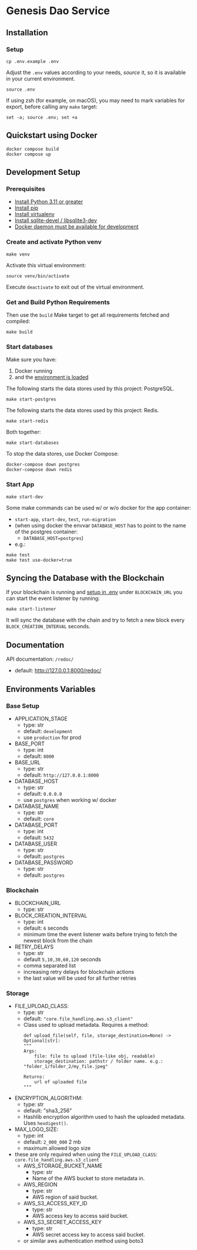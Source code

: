 # Genesis Dao Service

## Installation
### Setup

```shell
cp .env.example .env
```

Adjust the `.env` values according to your needs, _source_ it, so it is available in your current environment.

```shell
source .env
```

If using zsh (for example, on macOS), you may need to mark variables for export,
before calling any `make` target:

```shell
set -a; source .env; set +a
```

## Quickstart using Docker

```shell
docker compose build
docker compose up
```


## Development Setup

### Prerequisites

- [Install Python 3.11 or greater](https://www.python.org/downloads/)
- [Install pip](https://pip.pypa.io/en/stable/installation/) 
- [Install virtualenv](https://virtualenv.pypa.io/en/latest/installation.html)
- [Install sqlite-devel / libsqlite3-dev](https://www.w3resource.com/sqlite/sqlite-download-installation-getting-started.php)
- [Docker daemon must be available for development](https://docs.docker.com/engine/install/)

### Create and activate Python venv

```shell
make venv
```

Activate this virtual environment:

```shell
source venv/bin/activate
```

Execute `deactivate` to exit out of the virtual environment.


### Get and Build Python Requirements

Then use the `build` Make target to get all requirements fetched and compiled:

```shell
make build
```

### Start databases
Make sure you have:
1. Docker running
2. and the [environment is loaded](#setup)

The following starts the data stores used by this project: PostgreSQL.
```shell
make start-postgres
```
The following starts the data stores used by this project: Redis.
```shell
make start-redis
```
Both together:
```shell
make start-databases
```

To stop the data stores, use Docker Compose:

```shell
docker-compose down postgres
docker-compose down redis
```

### Start App
```shell
make start-dev
```

Some make commands can be used w/ or w/o docker for the app container:
  - `start-app`, `start-dev`, `test`, `run-migration` 
  - (when using docker the envvar `DATABASE_HOST` has to point to the name of the postgres container:
    - `DATABASE_HOST=postgres`)
- e.g.:
```shell
make test
make test use-docker=true
```

## Syncing the Database with the Blockchain
If your blockchain is running and [setup in .env](#setup) under `BLOCKCHAIN_URL` you can start the event listener by running:
```shell
make start-listener
```
It will sync the database with the chain and try to fetch a new block every `BLOCK_CREATION_INTERVAL` seconds.

## Documentation

API documentation: `/redoc/`
- default: http://127.0.0.1:8000/redoc/

## Environments Variables
### Base Setup
- APPLICATION_STAGE
  - type: str
  - default: `development`
  - use `production` for prod
- BASE_PORT
  - type: int
  - default: `8000`
- BASE_URL
  - type: str
  - default: `http://127.0.0.1:8000`
- DATABASE_HOST
  - type: str
  - default: `0.0.0.0`
  - use `postgres` when working w/ docker
- DATABASE_NAME
  - type: str
  - default: `core`
- DATABASE_PORT
  - type: int
  - default: `5432`
- DATABASE_USER
  - type: str
  - default: `postgres`
- DATABASE_PASSWORD
  - type: str
  - default: `postgres`
### Blockchain
- BLOCKCHAIN_URL
  - type: str
- BLOCK_CREATION_INTERVAL
  - type: int
  - default: `6` seconds
  - minimum time the event listener waits before trying to fetch the newest block from the chain
- RETRY_DELAYS
  - type: str
  - default `5,10,30,60,120` seconds
  - comma separated list
  - increasing retry delays for blockchain actions  
  - the last value will be used for all further retries
### Storage
- FILE_UPLOAD_CLASS:
  - type: str
  - default: `"core.file_handling.aws.s3_client"`
  - Class used to upload metadata. Requires a method: 
    ```    
    def upload_file(self, file, storage_destination=None) -> Optional[str]:
    """
    Args:
        file: file to upload (file-like obj, readable)
        storage_destination: pathstr / folder name. e.g.: "folder_1/folder_2/my_file.jpeg"
    
    Returns:
        url of uploaded file
    """
    ```
- ENCRYPTION_ALGORITHM:
  - type: str
  - default: "sha3_256"
  - Hashlib encryption algorithm used to hash the uploaded metadata. Uses `hexdigest()`.
- MAX_LOGO_SIZE:
  - type: int
  - default: `2_000_000` 2 mb
  - maximum allowed logo size
- these are only required when using the `FILE_UPLOAD_CLASS`: `core.file_handling.aws.s3_client`
  - AWS_STORAGE_BUCKET_NAME
    - type: str
    - Name of the AWS bucket to store metadata in.
  - AWS_REGION
    - type: str
    - AWS region of said bucket.
  - AWS_S3_ACCESS_KEY_ID
    - type: str
    - AWS access key to access said bucket.
  - AWS_S3_SECRET_ACCESS_KEY
    - type: str
    - AWS secret access key to access said bucket.
  - or similar aws authentication method using boto3
